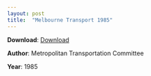 ```yaml
---
layout: post
title:  "Melbourne Transport 1985"
---
```


**Download**: [Download](./docs/melbournetransport1985.pdf)

**Author**: Metropolitan Transportation Committee

**Year**: 1985